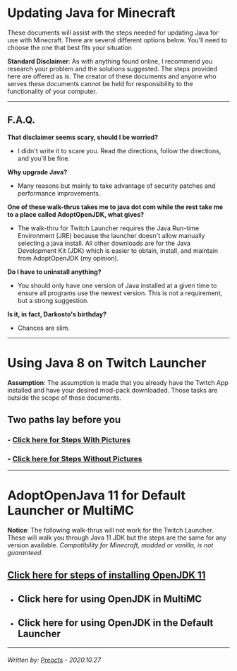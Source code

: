 # Updating Java for Minecraft

These documents will assist with the steps needed for updating Java for use with Minecraft.  There are several different options below.  You'll need to choose the one that best fits your situation

**Standard Disclaimer**: As with anything found online, I recommend you research your problem and the solutions suggested. The steps provided here are offered as is. The creator of these documents and anyone who serves these documents cannot be held for responsibility to the functionality of your computer.

---

## F.A.Q.

**That disclaimer seems scary, should I be worried?**

- I didn't write it to scare you. Read the directions, follow the directions, and you'll be fine.

**Why upgrade Java?**

- Many reasons but mainly to take advantage of security patches and performance improvements.

**One of these walk-thrus takes me to java dot com while the rest take me to a place called AdoptOpenJDK, what gives?**

- The walk-thru for Twitch Launcher requires the Java Run-time Environment (JRE) because the launcher doesn't allow manually selecting a java install.  All other downloads are for the Java Development Kit (JDK) which is easier to obtain, install, and maintain from AdoptOpenJDK (my opinion).

**Do I have to uninstall anything?**

- You should only have one version of Java installed at a given time to ensure all programs use the newest version.  This is not a requirement, but a strong suggestion.

**Is it, in fact, Darkosto's birthday?**
- Chances are slim.

---

# Using Java 8 on Twitch Launcher

**Assumption**: The assumption is made that you already have the Twitch App installed and have your desired mod-pack downloaded. Those tasks are outside the scope of these documents.

## Two paths lay before you

### - [Click here for Steps With Pictures](walkthru-pic.md)

### - [Click here for Steps Without Pictures](walkthru-nopic.md)

---

# AdoptOpenJava 11 for Default Launcher or MultiMC

**Notice**: The following walk-thrus will not work for the Twitch Launcher. These will walk you through Java 11 JDK but the steps are the same for any version available. *Compatibility for Minecraft, modded or vanilla, is not guaranteed.*

## [Click here for steps of installing OpenJDK 11](install_adoptopenjdk.md)

- ## Click here for using OpenJDK in MultiMC

- ## Click here for using OpenJDK in the Default Launcher
---

###### *Written by: [Preocts](https://github.com/Preocts) - 2020.10.27*